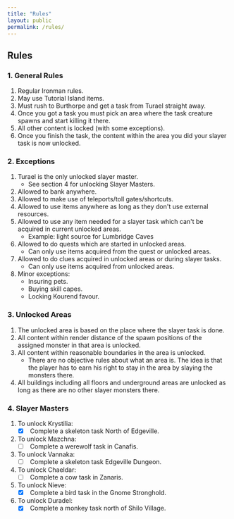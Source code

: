 ```yaml
---
title: "Rules"
layout: public
permalink: /rules/
---
```


##  Rules

### 1. General Rules
1. Regular Ironman rules.
1. May use Tutorial Island items.
1. Must rush to Burthorpe and get a task from Turael straight away.
1. Once you got a task you must pick an area where the task creature spawns and start killing it there.
1. All other content is locked (with some exceptions).
1. Once you finish the task, the content within the area you did your slayer task is now unlocked.

### 2. Exceptions
1. Turael is the only unlocked slayer master.
	* See section 4 for unlocking Slayer Masters.
1. Allowed to bank anywhere.
1. Allowed to make use of teleports/toll gates/shortcuts.
1. Allowed to use items anywhere as long as they don't use external resources.
1. Allowed to use any item needed for a slayer task which can't be acquired in current unlocked areas.
	* Example: light source for Lumbridge Caves
1. Allowed to do quests which are started in unlocked areas.
	* Can only use items acquired from the quest or unlocked areas.
1. Allowed to do clues acquired in unlocked areas or during slayer tasks.
	* Can only use items acquired from unlocked areas.
1. Minor exceptions:
	* Insuring pets.
	* Buying skill capes.
	* Locking Kourend favour.

### 3. Unlocked Areas
1. The unlocked area is based on the place where the slayer task is done.
1. All content within render distance of the spawn positions of the assigned monster in that area is unlocked.
1. All content within reasonable boundaries in the area is unlocked.
	* There are no objective rules about what an area is. The idea is that the player has to earn his right to stay in the area by slaying the monsters there.
1. All buildings including all floors and underground areas are unlocked as long as there are no other slayer monsters there.

### 4. Slayer Masters
1. To unlock Krystilia:
	- [x] &nbsp;Complete a skeleton task North of Edgeville.
1. To unlock Mazchna:
	- [ ] &nbsp;Complete a werewolf task in Canafis.
1. To unlock Vannaka:
	- [ ] &nbsp;Complete a skeleton task Edgeville Dungeon.
1. To unlock Chaeldar:
	- [ ] &nbsp;Complete a cow task in Zanaris.
1. To unlock Nieve:
	- [x] &nbsp;Complete a bird task in the Gnome Stronghold.
1. To unlock Duradel:
	- [x] &nbsp;Complete a monkey task north of Shilo Village.
